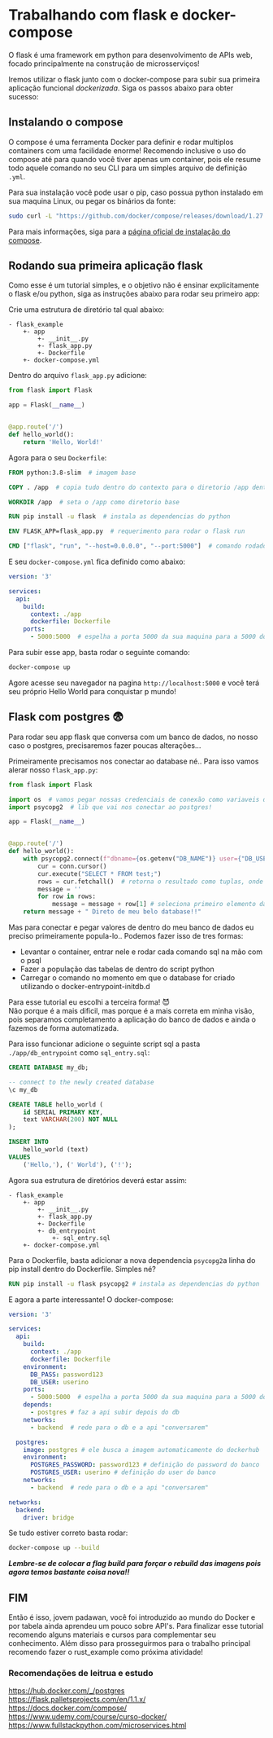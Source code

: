 # Trabalhando com flask e docker-compose

O flask é uma framework em python para desenvolvimento de APIs web, focado principalmente na construção de microsserviços!

Iremos utilizar o flask junto com o docker-compose para subir sua primeira aplicação funcional *dockerizada*. Siga os passos abaixo para obter sucesso:

## Instalando o compose

O compose é uma ferramenta Docker para definir e rodar multiplos containers com uma facilidade enorme! Recomendo inclusive o uso do compose até para quando você tiver apenas um container, pois ele resume todo aquele comando no seu CLI para um simples arquivo de definição `.yml`.

Para sua instalação você pode usar o pip, caso possua python instalado em sua maquina Linux, ou pegar os binários da fonte:

```sh
sudo curl -L "https://github.com/docker/compose/releases/download/1.27.4/docker-compose-$(uname -s)-$(uname -m)" -o /usr/local/bin/docker-compose
```

Para mais informações, siga para a [página oficial de instalação do compose](https://docs.docker.com/compose/install/).

## Rodando sua primeira aplicação flask

Como esse é um tutorial simples, e o objetivo não é ensinar explicitamente o flask e/ou python, siga as instruções abaixo para rodar seu primeiro app:

Crie uma estrutura de diretório tal qual abaixo:

```tree
- flask_example
    +- app
        +- __init__.py
        +- flask_app.py
        +- Dockerfile
    +- docker-compose.yml
```  

Dentro do arquivo `flask_app.py` adicione:

```python
from flask import Flask

app = Flask(__name__)


@app.route('/')
def hello_world():
    return 'Hello, World!'
```

Agora para o seu `Dockerfile`:

```Dockerfile
FROM python:3.8-slim  # imagem base

COPY . /app  # copia tudo dentro do contexto para o diretorio /app dentro do container

WORKDIR /app  # seta o /app como diretorio base

RUN pip install -u flask  # instala as dependencias do python

ENV FLASK_APP=flask_app.py  # requerimento para rodar o flask run

CMD ["flask", "run", "--host=0.0.0.0", "--port:5000"]  # comando rodado ao iniciar o container
```

E seu `docker-compose.yml` fica definido como abaixo:

```yml
version: '3'

services:
  api:
    build:
      context: ./app
      dockerfile: Dockerfile
    ports:
      - 5000:5000  # espelha a porta 5000 da sua maquina para a 5000 do container
```

Para subir esse app, basta rodar o seguinte comando:

```sh
docker-compose up
```

Agore acesse seu navegador na pagina `http://localhost:5000` e você terá seu próprio Hello World para conquistar p mundo!

## Flask com postgres 😨  

Para rodar seu app flask que conversa com um banco de dados, no nosso caso o postgres, precisaremos fazer poucas alterações...

Primeiramente precisamos nos conectar ao database né.. Para isso vamos alerar nosso `flask_app.py`:

```python
from flask import Flask

import os  # vamos pegar nossas credenciais de conexão como variaveis de ambiente!!
import psycopg2  # lib que vai nos conectar ao postgres!

app = Flask(__name__)


@app.route('/')
def hello_world():
    with psycopg2.connect(f"dbname={os.getenv("DB_NAME")} user={"DB_USER"} password:{os.getenv:"DB_PASS"}") as conn:
        cur = conn.cursor()
        cur.execute("SELECT * FROM test;")
        rows = cur.fetchall()  # retorna o resultado como tuplas, onde cada item dentro da tupla [e o valor de uma coluna]
        message = ''
        for row in rows:
            message = message + row[1] # seleciona primeiro elemento da tupla retornada
    return message + " Direto de meu belo database!!"
```

Mas para conectar e pegar valores de dentro do meu banco de dados eu preciso primeiramente popula-lo.. Podemos fazer isso de tres formas:  

- Levantar o container, entrar nele e rodar cada comando sql na mão com o psql
- Fazer a população das tabelas de dentro do script python
- Carregar o comando no momento em que o database for criado utilizando o docker-entrypoint-initdb.d

Para esse tutorial eu escolhi a terceira forma! 😈  
Não porque é a mais dificil, mas porque é a mais correta em minha visão, pois separamos completamento a aplicação do banco de dados e ainda o fazemos de forma automatizada.

Para isso funcionar adicione o seguinte script sql a pasta `./app/db_entrypoint` como `sql_entry.sql`:

```sql
CREATE DATABASE my_db;

-- connect to the newly created database
\c my_db

CREATE TABLE hello_world (
    id SERIAL PRIMARY KEY,
    text VARCHAR(200) NOT NULL
);

INSERT INTO
    hello_world (text)
VALUES
    ('Hello,'), (' World'), ('!');
```

Agora sua estrutura de diretórios deverá estar assim:  

```tree
- flask_example
    +- app
        +- __init__.py
        +- flask_app.py
        +- Dockerfile
        +- db_entrypoint
            +- sql_entry.sql
    +- docker-compose.yml
```  

Para o Dockerfile, basta adicionar a nova dependencia `psycopg2`a linha do pip install dentro do Dockerfile. Simples né?

```Dockerfile
RUN pip install -u flask psycopg2 # instala as dependencias do python
```

E agora a parte interessante! O docker-compose:

```yml
version: '3'

services:
  api:
    build:
      context: ./app
      dockerfile: Dockerfile
    environment:
      DB_PASS: password123
      DB_USER: userino
    ports:
      - 5000:5000  # espelha a porta 5000 da sua maquina para a 5000 do container
    depends:
      - postgres # faz a api subir depois do db
    networks:
      - backend  # rede para o db e a api "conversarem"

  postgres:
    image: postgres # ele busca a imagem automaticamente do dockerhub
    environment:
      POSTGRES_PASSWORD: password123 # definição do password do banco
      POSTGRES_USER: userino # definição do user do banco
    networks:
      - backend  # rede para o db e a api "conversarem"

networks:
  backend:
    driver: bridge
```

Se tudo estiver correto basta rodar:

```sh
docker-compose up --build
```

***Lembre-se de colocar a flag build para forçar o rebuild das imagens pois agora temos bastante coisa nova!!***

## FIM

Então é isso, jovem padawan, você foi introduzido ao mundo do Docker e por tabela ainda aprendeu um pouco sobre API's. Para finalizar esse tutorial recomendo alguns materiais e cursos para complementar seu conhecimento. Além disso para prosseguirmos para o trabalho principal recomendo fazer o rust_example como próxima atividade!

### Recomendações de leitrua e estudo

<https://hub.docker.com/_/postgres>  
<https://flask.palletsprojects.com/en/1.1.x/>  
<https://docs.docker.com/compose/>  
<https://www.udemy.com/course/curso-docker/>
<https://www.fullstackpython.com/microservices.html>
